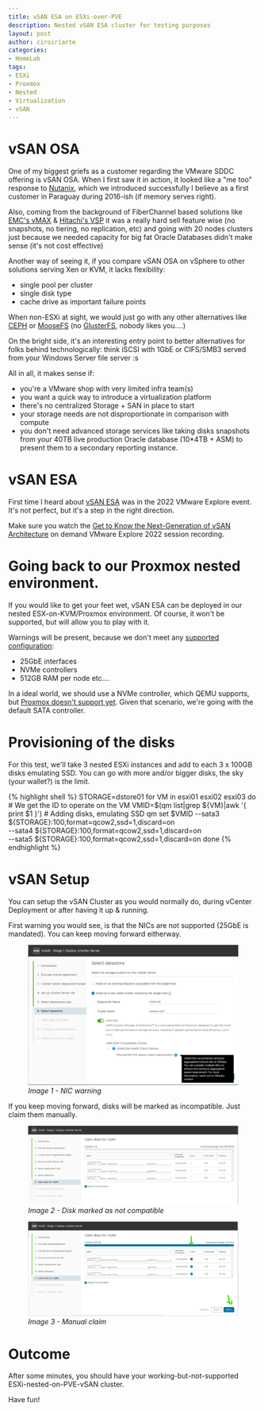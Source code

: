 ```yaml
---
title: vSAN ESA on ESXi-over-PVE
description: Nested vSAN ESA cluster for testing purposes
layout: post
author: ciroiriarte
categories:
- HomeLab
tags:
- ESXi
- Proxmox
- Nested
- Virtualization
- vSAN
---
```


# vSAN OSA
One of my biggest griefs as a customer regarding the VMware SDDC offering is vSAN OSA. When I first saw it in action, it looked like a "me too" response to [Nutanix](https://www.nutanix.com/mx/info/software-defined-storage), which we introduced successfully I believe as a first customer in Paraguay during 2016-ish (if memory serves right). 

Also, coming from the background of FiberChannel based solutions like [EMC's vMAX](https://www.youtube.com/watch?v=Zp3yMGlzZhM) & [Hitachi's VSP](https://knowledge.hitachivantara.com/Documents/Storage/VSP_G1X00_and_VSP_F1500/80-06-6x/Hardware_Guide/03_Hardware_architecture) it was a really hard sell feature wise (no snapshots, no tiering, no replication, etc) and going with 20 nodes clusters just because we needed capacity for big fat Oracle Databases didn't make sense (it's not cost effective)

Another way of seeing it, if you compare vSAN OSA on vSphere to other solutions serving Xen or KVM, it lacks flexibility:
- single pool per cluster
- single disk type
- cache drive as important failure points

When non-ESXi at sight, we would just go with any other alternatives like [CEPH](https://docs.ceph.com/en/latest/architecture/) or [MooseFS](https://moosefs.com/blog/architecture/) (no [GlusterFS](https://docs.gluster.org/en/main/Quick-Start-Guide/Architecture/), nobody likes you....)

On the bright side, it's an interesting entry point to better alternatives for folks behind technologically: think iSCSI with 1GbE or CIFS/SMB3 served from your Windows Server file server :s

All in all, it makes sense if:
- you're a VMware shop with very limited infra team(s)
- you want a quick way to introduce a virtualization platform
- there's no centralized Storage + SAN in place to start
- your storage needs are not disproportionate in comparison with compute
- you don't need advanced storage services like taking disks snapshots from your 40TB live production Oracle database (10*4TB + ASM) to present them to a secondary reporting instance.

# vSAN ESA
First time I heard about [vSAN ESA](https://core.vmware.com/blog/introduction-vsan-express-storage-architecture) was in the 2022 VMware Explore event. It's not perfect, but it's a step in the right direction.

Make sure you watch the [Get to Know the Next-Generation of vSAN Architecture](https://www.vmware.com/explore/video-library/video-landing.html?sessionid=1663909090011001QAvr&videoId=6315818080112) on demand VMware Explore 2022 session recording.

# Going back to our Proxmox nested environment.
If you would like to get your feet wet, vSAN ESA can be deployed in our nested ESX-on-KVM/Proxmox environment. Of course, it won't be supported, but will allow you to play with it.

Warnings will be present, because we don't meet any [supported configuration](https://kb.vmware.com/s/article/90343):
- 25GbE interfaces
- NVMe controllers
- 512GB RAM per node
etc....

In a ideal world, we should use a NVMe controller, which QEMU supports, but [Proxmox doesn't support yet](https://bugzilla.proxmox.com/show_bug.cgi?id=2255). Given that scenario, we're going with the default SATA controller.

# Provisioning of the disks

For this test, we'll take 3 nested ESXi instances and add to each 3 x 100GB disks emulating SSD. You can go with more and/or bigger disks, the sky (your wallet?) is the limit.

{% highlight shell %}
STORAGE=dstore01
for VM in esxi01 esxi02 esxi03
do
    # We get the ID to operate on the VM
    VMID=$(qm list|grep ${VM}|awk '{ print $1 }')
    # Adding disks, emulating SSD
    qm set $VMID --sata3 ${STORAGE}:100,format=qcow2,ssd=1,discard=on \
        --sata4 ${STORAGE}:100,format=qcow2,ssd=1,discard=on \
        --sata5 ${STORAGE}:100,format=qcow2,ssd=1,discard=on
done
{% endhighlight %}

# vSAN Setup

You can setup the vSAN Cluster as you would normally do, during vCenter Deployment or after having it up & running.

First warning you would see, is that the NICs are not supported (25GbE is mandated). You can keep moving forward eitherway.

<figure>
  <a href="/assets/img/2023-09-07-nic-speed-warning.png">
  <img src="/assets/img/2023-09-07-nic-speed-warning.png" alt="NIC warning"/>
  </a>
  <figcaption><i>Image 1 - NIC warning</i></figcaption>
</figure>

If you keep moving forward, disks will be marked as incompatible. Just claim them manually.

<figure>
  <a href="/assets/img/2023-09-07-incompatible-disk-warning.png">
  <img src="/assets/img/2023-09-07-incompatible-disk-warning.png" alt="Disk marked as not compatible"/>
  </a>
  <figcaption><i>Image 2 - Disk marked as not compatible</i></figcaption>
</figure>

<figure>
  <a href="/assets/img/2023-09-07-disk-claiming.png">
  <img src="/assets/img/2023-09-07-disk-claiming.png" alt="Manual claim"/>
  </a>
  <figcaption><i>Image 3 - Manual claim</i></figcaption>
</figure>

# Outcome

After some minutes, you should have your working-but-not-supported ESXi-nested-on-PVE-vSAN cluster.

Have fun!